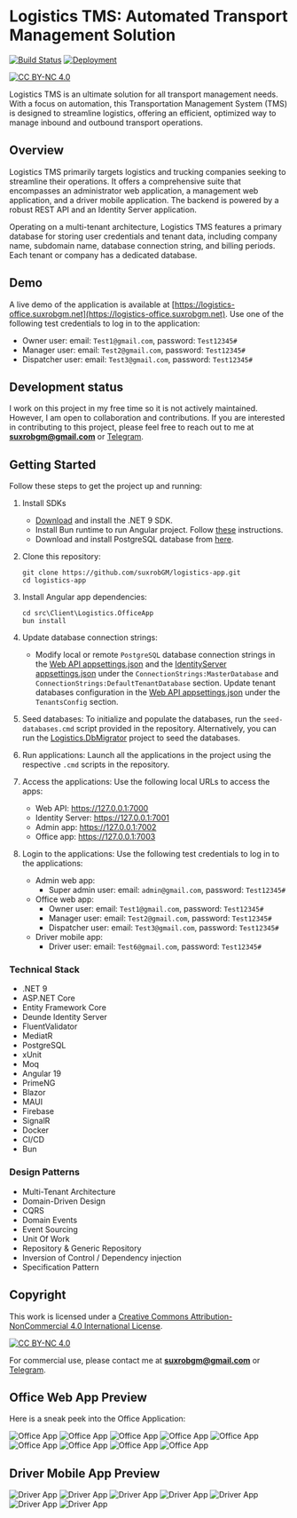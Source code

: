 # Logistics TMS: Automated Transport Management Solution

[![Build Status](https://github.com/suxrobgm/logistics-app/actions/workflows/build.yml/badge.svg)](https://github.com/suxrobgm/logistics-app/actions/workflows/build.yml)
[![Deployment](https://github.com/suxrobgm/logistics-app/actions/workflows/deploy-ssh.yml/badge.svg)](https://github.com/suxrobgm/logistics-app/actions/workflows/deploy-ssh.yml)

[![CC BY-NC 4.0][cc-by-nc-shield]][cc-by-nc]

[cc-by-nc]: https://creativecommons.org/licenses/by-nc/4.0/
[cc-by-nc-image]: https://licensebuttons.net/l/by-nc/4.0/88x31.png
[cc-by-nc-shield]: https://img.shields.io/badge/License-CC%20BY--NC%204.0-lightgrey.svg

Logistics TMS is an ultimate solution for all transport management needs. With a focus on automation, this Transportation Management System (TMS) is designed to streamline logistics, offering an efficient, optimized way to manage inbound and outbound transport operations.

## Overview

Logistics TMS primarily targets logistics and trucking companies seeking to streamline their operations. It offers a comprehensive suite that encompasses an administrator web application, a management web application, and a driver mobile application. The backend is powered by a robust REST API and an Identity Server application.

Operating on a multi-tenant architecture, Logistics TMS features a primary database for storing user credentials and tenant data, including company name, subdomain name, database connection string, and billing periods. Each tenant or company has a dedicated database.

## Demo

A live demo of the application is available at [https://logistics-office.suxrobgm.net](https://logistics-office.suxrobgm.net). Use one of the following test credentials to log in to the application:

- Owner user: email: `Test1@gmail.com`, password: `Test12345#`
- Manager user: email: `Test2@gmail.com`, password: `Test12345#`
- Dispatcher user: email: `Test3@gmail.com`, password: `Test12345#`

## Development status

I work on this project in my free time so it is not actively maintained. However, I am open to collaboration and contributions. If you are interested in contributing to this project, please feel free to reach out to me at **<suxrobgm@gmail.com>** or [Telegram](https://t.me/suxrobgm).

## Getting Started

Follow these steps to get the project up and running:

1. Install SDKs

   - [Download](https://dotnet.microsoft.com/en-us/download/dotnet/9.0) and install the .NET 9 SDK.
   - Install Bun runtime to run Angular project. Follow [these](https://bun.sh/docs/installation) instructions.
   - Download and install PostgreSQL database from [here](https://www.postgresql.org/download/).

2. Clone this repository:

   ```
   git clone https://github.com/suxrobGM/logistics-app.git
   cd logistics-app
   ```

3. Install Angular app dependencies:

   ```
   cd src\Client\Logistics.OfficeApp
   bun install
   ```

4. Update database connection strings:
   - Modify local or remote `PostgreSQL` database connection strings in the [Web API appsettings.json](./src/Presentation/Logistics.API/appsettings.json) and the [IdentityServer appsettings.json](./src/Presentation/Logistics.IdentityServer/appsettings.json) under the `ConnectionStrings:MasterDatabase` and `ConnectionStrings:DefaultTenantDatabase` section. Update tenant databases configuration in the [Web API appsettings.json](./src/Presentation/Logistics.API/appsettings.json) under the `TenantsConfig` section.

5. Seed databases:
   To initialize and populate the databases, run the `seed-databases.cmd` script provided in the repository.
   Alternatively, you can run the [Logistics.DbMigrator](./src/Presentation/Logistics.DbMigrator) project to seed the databases.

6. Run applications:
   Launch all the applications in the project using the respective `.cmd` scripts in the repository.

7. Access the applications:
   Use the following local URLs to access the apps:

   - Web API: <https://127.0.0.1:7000>
   - Identity Server: <https://127.0.0.1:7001>
   - Admin app: <https://127.0.0.1:7002>
   - Office app: <https://127.0.0.1:7003>

8. Login to the applications:
   Use the following test credentials to log in to the applications:
   - Admin web app:
     - Super admin user: email: `admin@gmail.com`, password: `Test12345#`
   - Office web app:
     - Owner user: email: `Test1@gmail.com`, password: `Test12345#`
     - Manager user: email: `Test2@gmail.com`, password: `Test12345#`
     - Dispatcher user: email: `Test3@gmail.com`, password: `Test12345#`
   - Driver mobile app:
     - Driver user: email: `Test6@gmail.com`, password: `Test12345#`

### Technical Stack

- .NET 9
- ASP.NET Core
- Entity Framework Core
- Deunde Identity Server
- FluentValidator
- MediatR
- PostgreSQL
- xUnit
- Moq
- Angular 19
- PrimeNG
- Blazor
- MAUI
- Firebase
- SignalR
- Docker
- CI/CD
- Bun

### Design Patterns

- Multi-Tenant Architecture
- Domain-Driven Design
- CQRS
- Domain Events
- Event Sourcing
- Unit Of Work
- Repository & Generic Repository
- Inversion of Control / Dependency injection
- Specification Pattern

## Copyright

This work is licensed under a
[Creative Commons Attribution-NonCommercial 4.0 International License][cc-by-nc].

[![CC BY-NC 4.0][cc-by-nc-image]][cc-by-nc]

For commercial use, please contact me at **<suxrobgm@gmail.com>** or [Telegram](https://t.me/suxrobgm).

## Office Web App Preview

Here is a sneak peek into the Office Application:

![Office App](./docs/office_app_1.jpg?raw=true)
![Office App](./docs/office_app_2.jpg?raw=true)
![Office App](./docs/office_app_3.jpg?raw=true)
![Office App](./docs/office_app_4.jpg?raw=true)
![Office App](./docs/office_app_5.jpg?raw=true)
![Office App](./docs/office_app_6.jpg?raw=true)
![Office App](./docs/office_app_7.jpg?raw=true)
![Office App](./docs/office_app_8.jpg?raw=true)
![Office App](./docs/office_app_9.jpg?raw=true)

## Driver Mobile App Preview

![Driver App](./docs/driver_app_1.jpg?raw=true)
![Driver App](./docs/driver_app_2.jpg?raw=true)
![Driver App](./docs/driver_app_3.jpg?raw=true)
![Driver App](./docs/driver_app_4.jpg?raw=true)
![Driver App](./docs/driver_app_5.jpg?raw=true)
![Driver App](./docs/driver_app_6.jpg?raw=true)
![Driver App](./docs/driver_app_7.jpg?raw=true)
